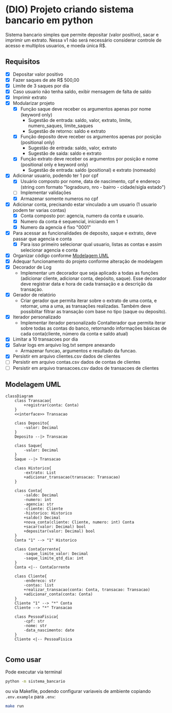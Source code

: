 # (DIO) Projeto criando sistema bancario em python

Sistema bancario simples que permite depositar (valor positivo), sacar e imprimir um extrato.
Nessa v1 não será necessário considerar controle de acesso e multiplos usuarios, e moeda única R$.

## Requisitos

- [x] Depositar valor positivo
- [x] Fazer saques de ate R$ 500,00
- [x] Limite de 3 saques por dia
- [x] Caso usuario não tenha saldo, exibir mensagem de falta de saldo
- [x] Imprimir extrato
- [x] Modularizar projeto
  - [x] Função saque deve receber os argumentos apenas por nome (keyword only)
    - Sugestão de entrada: saldo, valor, extrato, limite, numero_saques, limite_saques
    - Sugestão de retorno: saldo e extrato
  - [x] Função deposito deve receber os argumentos apenas por posição (positional only)
    - Sugestão de entrada: saldo, valor, extrato
    - Sugestão de saida: saldo e extrato
  - [x] Função extrato deve receber os argumentos por posição e nome (positional only e keyword only)
    - Sugestão de entrada: saldo (positional) e extrato (nomeado)
- [x] Adicionar usuario, podendo ter 1 por cpf
  - [x] Usuário composto por nome, data de nascimento, cpf e endereço (string com formato "logradouro, nro - bairro - cidade/sigla estado")
  - [ ] Implementar validações
  - [x] Armazenar somente numeros no cpf
- [x] Adicionar conta, precisando estar vinculado a um usuario (1 usuario podem ter varias contas)
  - [x] Conta composto por: agencia, numero da conta e usuario.
  - [x] Numero da conta é sequencial, iniciando em 1
  - [x] Numero da agencia é fixo "0001"
- [x] Para acessar as funcionalidades de deposito, saque e extrato, deve passar que agencia e conta
  - [x] Para isso primeiro selecionar qual usuario, listas as contas e assim selecionar agencia e conta
- [x] Organizar código conforme [Modelagem UML](#modelagem-uml)
- [x] Adequar funcionamento do projeto conforme alteração de modelagem
- [x] Decorador de Log
  - Implementar um decorador que seja aplicado a todas as funções (adicionar cliente, adicionar conta, depósito, saque). Esse decorador deve registrar data e hora de cada transação e a descrição da transação.
- [x] Gerador de relatório
  - Criar gerador que permita iterar sobre o extrato de uma conta, e retornar, uma a uma, as transações realizadas. Também deve possiblitar filtrar as transação com base no tipo (saque ou deposito).
- [x] Iterador personalizado
  - Implementar iterador personalizado ContaIterador que permita iterar sobre todas as contas do banco, retornando informações básicas de cada conta(cliente, número da conta e saldo atual)
- [x] Limitar a 10 transacoes por dia
- [x] Salvar logs em arquivo log.txt sempre anexando
  - Armazenar funcao, argumentos e resultado da funcao.
- [x] Persistir em arquivo clientes.csv dados de clientes
- [ ] Persistir em arquivo contas.csv dados de contas de clientes
- [ ] Persistir em arquivo transacoes.csv dados de transacoes de clientes

## Modelagem UML

```mermaid
classDiagram
    class Transacao{
        +registrar(conta: Conta)
    }
    <<interface>> Transacao

    class Deposito{
        -valor: Decimal
    }
    Deposito --|> Transacao

    class Saque{
        -valor: Decimal
    }
    Saque --|> Transacao

    class Historico{
        -extrato: List
        +adicionar_transacao(transacao: Transacao)
    }

    class Conta{
        -saldo: Decimal
        -numero: int
        -agencia: str
        -cliente: Cliente
        -historico: Historico
        +saldo() Decimal
        +nova_conta(cliente: Cliente, numero: int) Conta
        +sacar(valor: Decimal) bool
        +depositar(valor: Decimal) bool
    }
    Conta "1" --> "1" Historico

    class ContaCorrente{
        -saque_limite_valor: Decimal
        -saque_limite_qtd_dia: int
    }
    Conta <|-- ContaCorrente

    class Cliente{
        -endereco: str
        -contas: list
        +realizar_transacao(conta: Conta, transacao: Transacao)
        +adicionar_conta(conta: Conta)
    }
    Cliente "1" --> "*" Conta
    Cliente --> "*" Transacao

    class PessoaFisica{
        -cpf: str
        -nome: str
        -data_nascimento: date
    }
    Cliente <|-- PessoaFisica
   
```

## Como usar

Pode executar via terminal

```bash
python -m sistema_bancario
```

ou via Makefile, podendo configurar variaveis de ambiente copiando `.env.example` para `.env`:

```bash
make run
```
